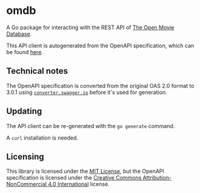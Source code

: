 # omdb

A Go package for interacting with the REST API of [The Open Movie Database](https://www.omdbapi.com/).

This API client is autogenerated from the OpenAPI specification, which can be found [here](https://www.omdbapi.com/swagger.json).

## Technical notes

The OpenAPI specification is converted from the original OAS 2.0 format to 3.0.1 using [`converter.swagger.io`](https://converter.swagger.io/)
before it's used for generation.

## Updating

The API client can be re-generated with the `go generate` command.

A `curl` installation is needed.

## Licensing

This library is licensed under the [MIT License](./LICENSE), but the OpenAPI specification is licensed under the
[Creative Commons Attribution-NonCommercial 4.0 International](https://creativecommons.org/licenses/by-nc/4.0/) license.
